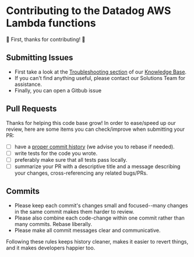 # Contributing to the Datadog AWS Lambda functions

:tada: First, thanks for contributing! :tada:

## Submitting Issues

- First take a look at the [Troubleshooting section](https://help.datadoghq.com/hc/en-us/sections/200763635-Amazon-Web-Services) of our [Knowledge Base](https://help.datadoghq.com/hc/en-us).
- If you can't find anything useful, please contact our Solutions Team for assistance.
- Finally, you can open a Gitbub issue

## Pull Requests

Thanks for helping this code base grow! In order to ease/speed up our review, here are some items you can check/improve when submitting your PR:

- [ ] have a [proper commit history](#commits) (we advise you to rebase if needed).
- [ ] write tests for the code you wrote.
- [ ] preferably make sure that all tests pass locally.
- [ ] summarize your PR with a descriptive title and a message describing your changes, cross-referencing any related bugs/PRs.

## Commits

- Please keep each commit's changes small and focused--many changes in the same commit makes them harder to review.
- Please also combine each code-change within one commit rather than many commits. Rebase liberally.
- Please make all commit messages clear and communicative.

Following these rules keeps history cleaner, makes it easier to revert things, and it makes developers happier too.
